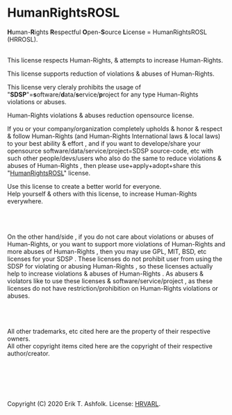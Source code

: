 # HumanRightsROSL
<b>H</b>uman-<b>R</b>ights <b>R</b>espectful <b>O</b>pen-<b>S</b>ource <b>L</b>icense = HumanRightsROSL (HRROSL).  
<br />

This license respects Human-Rights, & attempts to increase Human-Rights.  

This license supports reduction of violations & abuses of Human-Rights.  

This license very cleraly prohibits the usage of "<b>SDSP</b>"=<b>s</b>oftware/<b>d</b>ata/<b>s</b>ervice/<b>p</b>roject for any type Human-Rights violations or abuses.  

Human-Rights violations & abuses reduction opensource license.  

If you or your company/organization completely upholds & honor & respect & follow Human-Rights (and Human-Rights International laws & local laws) to your best ability & effort , and if you want to develope/share your opensource software/data/service/project=SDSP source-code, etc with such other people/devs/users who also do the same to reduce violations & abuses of Human-Rights , then please use+apply+adopt+share this "<a href="HumanRightsROSL.txt">HumanRightsROSL</a>" license.  

Use this license to create a better world for everyone.  
Help yourself & others with this license, to increase Human-Rights everywhere.  
<br />
<br />
<br />

On the other hand/side , if you do not care about violations or abuses of Human-Rights, or you want to support more violations of Human-Rights and more abuses of Human-Rights , then you may use GPL, MIT, BSD, etc licenses for your SDSP . These licenses do not prohibit user from using the SDSP for violating or abusing Human-Rights , so these licenses actually help to increase violations & abuses of Human-Rights . As abusers & violators like to use these licenses & software/service/project , as these licenses do not have restriction/prohibition on Human-Rights violations or abuses.  
<br />
<br />
<br />

All other trademarks, etc cited here are the property of their respective owners.  
All other copyright items cited here are the copyright of their respective author/creator.  
<br />
<br />
<br />
<br />
<br />

Copyright (C) 2020 Erik T. Ashfolk. License: <a href="HumanRightsROSL.txt">HRVARL</a>.
